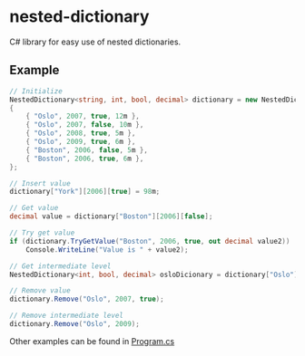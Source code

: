 # nested-dictionary
C# library for easy use of nested dictionaries.

## Example
```cs
// Initialize
NestedDictionary<string, int, bool, decimal> dictionary = new NestedDictionary<string, int, bool, decimal>()
{
    { "Oslo", 2007, true, 12m },
    { "Oslo", 2007, false, 10m },
    { "Oslo", 2008, true, 5m },
    { "Oslo", 2009, true, 6m },
    { "Boston", 2006, false, 5m },
    { "Boston", 2006, true, 6m },
};

// Insert value
dictionary["York"][2006][true] = 98m;

// Get value
decimal value = dictionary["Boston"][2006][false];

// Try get value
if (dictionary.TryGetValue("Boston", 2006, true, out decimal value2))
    Console.WriteLine("Value is " + value2);

// Get intermediate level
NestedDictionary<int, bool, decimal> osloDicionary = dictionary["Oslo"];

// Remove value
dictionary.Remove("Oslo", 2007, true);

// Remove intermediate level
dictionary.Remove("Oslo", 2009);
```

Other examples can be found in [Program.cs](src/ExampleCli/Program.cs)
